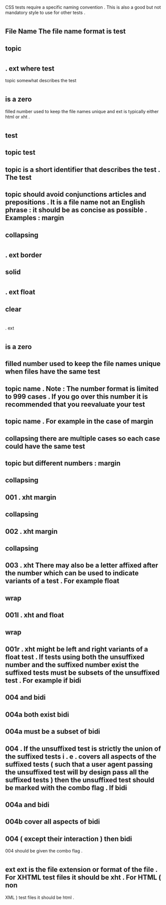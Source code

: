 CSS
tests
require
a
specific
naming
convention
.
This
is
also
a
good
but
not
mandatory
style
to
use
for
other
tests
.
#
#
File
Name
The
file
name
format
is
test
-
topic
-
#
#
#
.
ext
where
test
-
topic
somewhat
describes
the
test
#
#
#
is
a
zero
-
filled
number
used
to
keep
the
file
names
unique
and
ext
is
typically
either
html
or
xht
.
#
#
#
test
-
topic
test
-
topic
is
a
short
identifier
that
describes
the
test
.
The
test
-
topic
should
avoid
conjunctions
articles
and
prepositions
.
It
is
a
file
name
not
an
English
phrase
:
it
should
be
as
concise
as
possible
.
Examples
:
margin
-
collapsing
-
#
#
#
.
ext
border
-
solid
-
#
#
#
.
ext
float
-
clear
-
#
#
#
.
ext
#
#
#
#
#
#
#
#
#
is
a
zero
-
filled
number
used
to
keep
the
file
names
unique
when
files
have
the
same
test
-
topic
name
.
Note
:
The
number
format
is
limited
to
999
cases
.
If
you
go
over
this
number
it
is
recommended
that
you
reevaluate
your
test
-
topic
name
.
For
example
in
the
case
of
margin
-
collapsing
there
are
multiple
cases
so
each
case
could
have
the
same
test
-
topic
but
different
numbers
:
margin
-
collapsing
-
001
.
xht
margin
-
collapsing
-
002
.
xht
margin
-
collapsing
-
003
.
xht
There
may
also
be
a
letter
affixed
after
the
number
which
can
be
used
to
indicate
variants
of
a
test
.
For
example
float
-
wrap
-
001l
.
xht
and
float
-
wrap
-
001r
.
xht
might
be
left
and
right
variants
of
a
float
test
.
If
tests
using
both
the
unsuffixed
number
and
the
suffixed
number
exist
the
suffixed
tests
must
be
subsets
of
the
unsuffixed
test
.
For
example
if
bidi
-
004
and
bidi
-
004a
both
exist
bidi
-
004a
must
be
a
subset
of
bidi
-
004
.
If
the
unsuffixed
test
is
strictly
the
union
of
the
suffixed
tests
i
.
e
.
covers
all
aspects
of
the
suffixed
tests
(
such
that
a
user
agent
passing
the
unsuffixed
test
will
by
design
pass
all
the
suffixed
tests
)
then
the
unsuffixed
test
should
be
marked
with
the
combo
flag
.
If
bidi
-
004a
and
bidi
-
004b
cover
all
aspects
of
bidi
-
004
(
except
their
interaction
)
then
bidi
-
004
should
be
given
the
combo
flag
.
#
#
#
ext
ext
is
the
file
extension
or
format
of
the
file
.
For
XHTML
test
files
it
should
be
xht
.
For
HTML
(
non
-
XML
)
test
files
it
should
be
html
.

